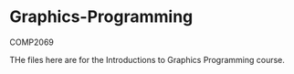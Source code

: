 Graphics-Programming
====================

COMP2069

THe files here are for the Introductions to Graphics Programming course.

